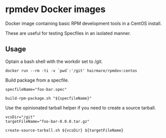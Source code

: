 # rpmdev Docker images

Docker image containing basic RPM development tools in a CentOS install.

These are useful for testing Specfiles in an isolated manner.

## Usage

Optain a bash shell with the workdir set to /git.

```
docker run --rm -ti -v `pwd`:'/git' hairmare/rpmdev:centos
```

Build package from a specfile.
```
specfileName="foo-bar.spec"

build-rpm-package.sh "${specfileName}"
```

Use the opinionated tarball helper if you need to create a source tarball.
```
vcsDir="/git"
targetFileName="foo-bar-0.0.0.tar.gz"

create-source-tarball.sh ${vcsDir} ${targetFileName}
```
